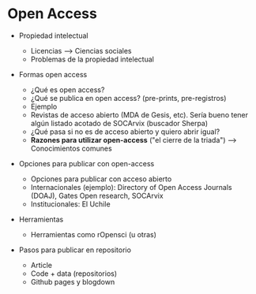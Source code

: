 # Open Access

- Propiedad intelectual
  - Licencias --> Ciencias sociales
  - Problemas de la propiedad intelectual

- Formas open access
  - ¿Qué es open access?
  - ¿Qué se publica en open access? (pre-prints, pre-registros)
  - Ejemplo
  - Revistas de acceso abierto (MDA de Gesis, etc). Sería bueno tener algún listado acotado de SOCArvix (buscador Sherpa)
  - ¿Qué pasa si no es de acceso  abierto y quiero abrir igual?
  - **Razones para utilizar open-access** ("el cierre de la triada") --> Conocimientos comunes

- Opciones para publicar con open-access
  - Opciones para publicar con acceso abierto
  - Internacionales (ejemplo): Directory of Open Access Journals (DOAJ), Gates Open research, SOCArvix
  - Institucionales: El Uchile

- Herramientas  
  - Herramientas como rOpensci (u otras)
  
- Pasos para publicar en repositorio
  - Article
  - Code + data (repositorios)
  - Github pages y blogdown